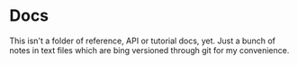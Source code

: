 # Docs

This isn't a folder of reference, API or tutorial docs, yet. Just a
bunch of notes in text files which are bing versioned through git
for my convenience. 
